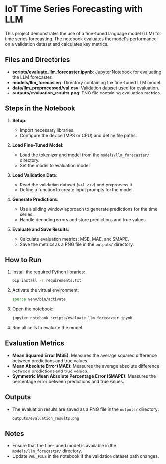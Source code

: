 # IoT Time Series Forecasting with LLM

This project demonstrates the use of a fine-tuned language model (LLM) for time series forecasting. The notebook evaluates the model's performance on a validation dataset and calculates key metrics.

## Files and Directories
- **scripts/evaluate_llm_forecaster.ipynb**: Jupyter Notebook for evaluating the LLM forecaster.
- **models/llm_forecaster/**: Directory containing the fine-tuned LLM model.
- **data/llm_preprocessed/val.csv**: Validation dataset used for evaluation.
- **outputs/evaluation_results.png**: PNG file containing evaluation metrics.

## Steps in the Notebook
1. **Setup**:
   - Import necessary libraries.
   - Configure the device (MPS or CPU) and define file paths.

2. **Load Fine-Tuned Model**:
   - Load the tokenizer and model from the `models/llm_forecaster/` directory.
   - Set the model to evaluation mode.

3. **Load Validation Data**:
   - Read the validation dataset (`val.csv`) and preprocess it.
   - Define a function to create input prompts for the model.

4. **Generate Predictions**:
   - Use a sliding window approach to generate predictions for the time series.
   - Handle decoding errors and store predictions and true values.

5. **Evaluate and Save Results**:
   - Calculate evaluation metrics: MSE, MAE, and SMAPE.
   - Save the metrics as a PNG file in the `outputs/` directory.

## How to Run
1. Install the required Python libraries:
   ```bash
   pip install -r requirements.txt
   ```
2. Activate the virtual environment:
   ```bash
   source venv/bin/activate
   ```
3. Open the notebook:
   ```bash
   jupyter notebook scripts/evaluate_llm_forecaster.ipynb
   ```
4. Run all cells to evaluate the model.

## Evaluation Metrics
- **Mean Squared Error (MSE)**: Measures the average squared difference between predictions and true values.
- **Mean Absolute Error (MAE)**: Measures the average absolute difference between predictions and true values.
- **Symmetric Mean Absolute Percentage Error (SMAPE)**: Measures the percentage error between predictions and true values.

## Outputs
- The evaluation results are saved as a PNG file in the `outputs/` directory:
  ```
  outputs/evaluation_results.png
  ```

## Notes
- Ensure that the fine-tuned model is available in the `models/llm_forecaster/` directory.
- Update `VAL_FILE` in the notebook if the validation dataset path changes.
